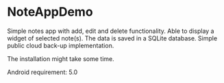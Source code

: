 # NoteAppDemo
Simple notes app with add, edit and delete functionality. Able to display a widget of selected note(s). The data is saved in a SQLite database. Simple public cloud back-up implementation.

The installation might take some time.

Android requirement: 5.0
